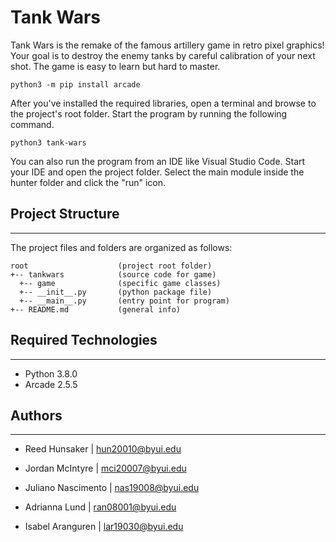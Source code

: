 # Tank Wars 

Tank Wars is the remake of the famous artillery game in retro pixel graphics!
Your goal is to destroy the enemy tanks by careful calibration of your next shot.
The game is easy to learn but hard to master.

```
python3 -m pip install arcade
```
After you've installed the required libraries, open a terminal and browse to the 
project's root folder. Start the program by running the following command.

```
python3 tank-wars
```
You can also run the program from an IDE like Visual Studio Code. Start your IDE 
and open the project folder. Select the main module inside the hunter folder and 
click the "run" icon.

## Project Structure
---
The project files and folders are organized as follows:
```
root                    (project root folder)
+-- tankwars            (source code for game)
  +-- game              (specific game classes)
  +-- __init__.py       (python package file)
  +-- __main__.py       (entry point for program)
+-- README.md           (general info)
```

## Required Technologies
---
* Python 3.8.0
* Arcade 2.5.5

## Authors
---
* Reed Hunsaker | hun20010@byui.edu

* Jordan McIntyre | mci20007@byui.edu

* Juliano Nascimento | nas19008@byui.edu

* Adrianna Lund | ran08001@byui.edu

* Isabel Aranguren | lar19030@byui.edu
